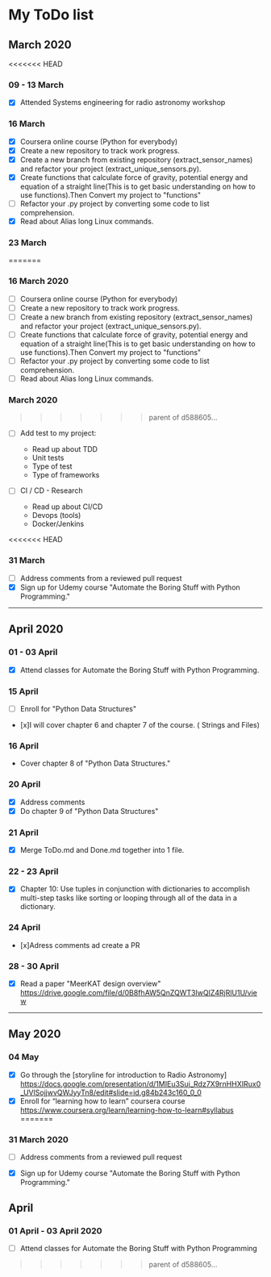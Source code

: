 # My ToDo list

## March 2020
<<<<<<< HEAD

### 09 - 13 March 

- [x] Attended Systems engineering for radio astronomy workshop


### 16 March 

- [x] Coursera online course (Python for everybody)
- [x] Create a new repository to track  work progress.
- [x] Create a new branch from existing repository (extract_sensor_names) and refactor your project (extract_unique_sensors.py).
- [x] Create functions that calculate force of gravity, potential energy and equation of a straight line(This is to get basic understanding on how to use functions).Then Convert my project to "functions"
- [ ] Refactor your .py project by converting some code to list comprehension.
- [x] Read about Alias long Linux commands.

### 23 March 
=======
### 16 March 2020

- [ ] Coursera online course (Python for everybody)
- [ ] Create a new repository to track  work progress.
- [ ] Create a new branch from existing repository (extract_sensor_names) and refactor your project (extract_unique_sensors.py).
- [ ] Create functions that calculate force of gravity, potential energy and equation of a straight line(This is to get basic understanding on how to use functions).Then Convert my project to "functions"
- [ ] Refactor your .py project by converting some code to list comprehension.
- [ ] Read about Alias long Linux commands.

###  March 2020
>>>>>>> parent of d588605... 
- [ ] Add test to my project:
    - Read up about TDD
    - Unit tests
    - Type of test
    - Type of frameworks

- [ ] CI / CD - Research
    - Read up about CI/CD
    - Devops (tools)
    - Docker/Jenkins

<<<<<<< HEAD
### 31 March 
- [ ] Address comments from a reviewed pull request
- [x] Sign up for Udemy course "Automate the Boring Stuff with Python Programming."

- - - 
## April 2020
### 01  - 03 April 
- [x] Attend classes for Automate the Boring Stuff with Python Programming.

### 15 April 
- [ ] Enroll for "Python Data Structures"
- [x]I will cover chapter 6 and chapter 7 of the course. ( Strings and Files)
### 16 April 
- Cover chapter 8 of "Python Data Structures."
### 20 April
- [x] Address comments   
- [x] Do chapter 9 of "Python Data Structures" 
### 21 April 
- [x] Merge ToDo.md and Done.md together into 1 file.
### 22 - 23 April 
- [x] Chapter 10: Use tuples in conjunction with dictionaries to accomplish multi-step tasks like sorting or looping through all of the data in a dictionary.
### 24 April
- [x]Adress comments ad create a PR
### 28 - 30 April
- [x] Read a paper "MeerKAT design overview" <https://drive.google.com/file/d/0B8fhAW5QnZQWT3IwQlZ4RjRlU1U/view>
---
## May 2020
### 04 May 
- [x] Go through the [storyline for introduction to Radio Astronomy] <https://docs.google.com/presentation/d/1MIEu3Suj_Rdz7X9rnHHXIRux0_UVlSojjwvQWJyyTn8/edit#slide=id.g84b243c160_0_0>
 - [x] Enroll for “learning how to learn” coursera course  <https://www.coursera.org/learn/learning-how-to-learn#syllabus>
=======
### 31 March 2020
- [ ] Address comments from a reviewed pull request
- [x] Sign up for Udemy course "Automate the Boring Stuff with Python Programming."


## April
### 01 April - 03 April 2020
- [ ] Attend classes for Automate the Boring Stuff with Python Programming
>>>>>>> parent of d588605... 
